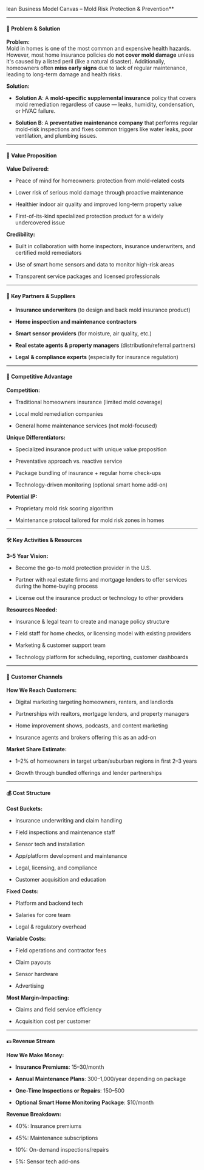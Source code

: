 lean Business Model Canvas – Mold Risk Protection & Prevention**

---

#### 🧩 **Problem & Solution**

**Problem:**  
Mold in homes is one of the most common and expensive health hazards. However, most home insurance policies do **not cover mold damage** unless it's caused by a listed peril (like a natural disaster). Additionally, homeowners often **miss early signs** due to lack of regular maintenance, leading to long-term damage and health risks.

**Solution:**

- **Solution A**: A **mold-specific supplemental insurance** policy that covers mold remediation regardless of cause — leaks, humidity, condensation, or HVAC failure.
    
- **Solution B**: A **preventative maintenance company** that performs regular mold-risk inspections and fixes common triggers like water leaks, poor ventilation, and plumbing issues.
    

---

#### 🎁 **Value Proposition**

**Value Delivered:**

- Peace of mind for homeowners: protection from mold-related costs
    
- Lower risk of serious mold damage through proactive maintenance
    
- Healthier indoor air quality and improved long-term property value
    
- First-of-its-kind specialized protection product for a widely undercovered issue
    

**Credibility:**

- Built in collaboration with home inspectors, insurance underwriters, and certified mold remediators
    
- Use of smart home sensors and data to monitor high-risk areas
    
- Transparent service packages and licensed professionals
    

---

#### 🤝 **Key Partners & Suppliers**

- **Insurance underwriters** (to design and back mold insurance product)
    
- **Home inspection and maintenance contractors**
    
- **Smart sensor providers** (for moisture, air quality, etc.)
    
- **Real estate agents & property managers** (distribution/referral partners)
    
- **Legal & compliance experts** (especially for insurance regulation)
    

---

#### 🚀 **Competitive Advantage**

**Competition:**

- Traditional homeowners insurance (limited mold coverage)
    
- Local mold remediation companies
    
- General home maintenance services (not mold-focused)
    

**Unique Differentiators:**

- Specialized insurance product with unique value proposition
    
- Preventative approach vs. reactive service
    
- Package bundling of insurance + regular home check-ups
    
- Technology-driven monitoring (optional smart home add-on)
    

**Potential IP:**

- Proprietary mold risk scoring algorithm
    
- Maintenance protocol tailored for mold risk zones in homes
    

---

#### 🛠️ **Key Activities & Resources**

**3–5 Year Vision:**

- Become the go-to mold protection provider in the U.S.
    
- Partner with real estate firms and mortgage lenders to offer services during the home-buying process
    
- License out the insurance product or technology to other providers
    

**Resources Needed:**

- Insurance & legal team to create and manage policy structure
    
- Field staff for home checks, or licensing model with existing providers
    
- Marketing & customer support team
    
- Technology platform for scheduling, reporting, customer dashboards
    

---

#### 📣 **Customer Channels**

**How We Reach Customers:**

- Digital marketing targeting homeowners, renters, and landlords
    
- Partnerships with realtors, mortgage lenders, and property managers
    
- Home improvement shows, podcasts, and content marketing
    
- Insurance agents and brokers offering this as an add-on
    

**Market Share Estimate:**

- 1–2% of homeowners in target urban/suburban regions in first 2–3 years
    
- Growth through bundled offerings and lender partnerships
    

---

#### 💰 **Cost Structure**

**Cost Buckets:**

- Insurance underwriting and claim handling
    
- Field inspections and maintenance staff
    
- Sensor tech and installation
    
- App/platform development and maintenance
    
- Legal, licensing, and compliance
    
- Customer acquisition and education
    

**Fixed Costs:**

- Platform and backend tech
    
- Salaries for core team
    
- Legal & regulatory overhead
    

**Variable Costs:**

- Field operations and contractor fees
    
- Claim payouts
    
- Sensor hardware
    
- Advertising
    

**Most Margin-Impacting:**

- Claims and field service efficiency
    
- Acquisition cost per customer
    

---

#### 💵 **Revenue Stream**

**How We Make Money:**

- **Insurance Premiums**: $15–$30/month
    
- **Annual Maintenance Plans**: $300–$1,000/year depending on package
    
- **One-Time Inspections or Repairs**: $150–$500
    
- **Optional Smart Home Monitoring Package**: $10/month
    

**Revenue Breakdown:**

- 40%: Insurance premiums
    
- 45%: Maintenance subscriptions
    
- 10%: On-demand inspections/repairs
    
- 5%: Sensor tech add-ons